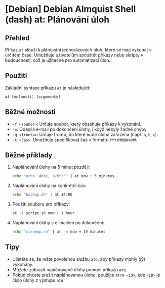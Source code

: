 # [Debian] Debian Almquist Shell (dash) at: Plánování úloh

## Přehled
Příkaz `at` slouží k plánování jednorázových úloh, které se mají vykonat v určitém čase. Umožňuje uživatelům spouštět příkazy nebo skripty v budoucnosti, což je užitečné pro automatizaci úloh.

## Použití
Základní syntaxe příkazu `at` je následující:

```
at [možnosti] [argumenty]
```

## Běžné možnosti
- `-f <soubor>`: Určuje soubor, který obsahuje příkazy k vykonání.
- `-m`: Odesílá e-mail po dokončení úlohy, i když nebyly žádné chyby.
- `-q <fronta>`: Určuje frontu, do které bude úloha zařazena (např. `a`, `b`, `c`).
- `-t <čas>`: Umožňuje specifikovat čas v formátu `YYYYMMDDHHMM`.

## Běžné příklady
1. Naplánování úlohy na 5 minut později:
   ```sh
   echo "echo 'Ahoj, svět!'" | at now + 5 minutes
   ```

2. Naplánování úlohy na konkrétní čas:
   ```sh
   echo "backup.sh" | at 14:00
   ```

3. Použití souboru pro příkazy:
   ```sh
   at -f script.sh now + 1 hour
   ```

4. Naplánování úlohy s e-mailem po dokončení:
   ```sh
   echo "cleanup.sh" | at -m now + 10 minutes
   ```

## Tipy
- Ujistěte se, že máte povolenou službu `atd`, aby příkazy mohly být vykonány.
- Můžete zobrazit naplánované úlohy pomocí příkazu `atq`.
- Pokud chcete zrušit naplánovanou úlohu, použijte `atrm <ID>`, kde `<ID>` je číslo úlohy z výstupu `atq`.